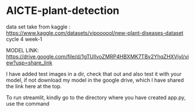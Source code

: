 # AICTE-plant-detection
data set take from kaggle :
https://www.kaggle.com/datasets/vipoooool/new-plant-diseases-dataset
cycle 4 week-1 

MODEL LINK:
 https://drive.google.com/file/d/1gTUllvoZMRP4HBXMK7TBv2YhqZHXVjyl/view?usp=share_link

I have added test images in a dir, check that out and also test it with your model, if not download my model in the google drive, which I have shared the link here at the top.

To run streamlit, kindly go to the directory where you have created app.py, use the command
